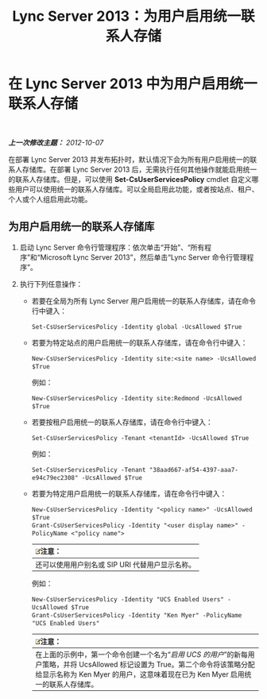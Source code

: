﻿---
title: Lync Server 2013：为用户启用统一联系人存储
TOCTitle: 为用户启用统一联系人存储
ms:assetid: 7b46a01f-beb5-4a33-adb0-35f0502b168d
ms:mtpsurl: https://technet.microsoft.com/zh-cn/library/JJ205024(v=OCS.15)
ms:contentKeyID: 49313340
ms.date: 05/19/2016
mtps_version: v=OCS.15
ms.translationtype: HT
---

# 在 Lync Server 2013 中为用户启用统一联系人存储

 

_**上一次修改主题：** 2012-10-07_

在部署 Lync Server 2013 并发布拓扑时，默认情况下会为所有用户启用统一的联系人存储库。在部署 Lync Server 2013 后，无需执行任何其他操作就能启用统一的联系人存储库。但是，可以使用 **Set-CsUserServicesPolicy** cmdlet 自定义哪些用户可以使用统一的联系人存储库。可以全局启用此功能，或者按站点、租户、个人或个人组启用此功能。

## 为用户启用统一的联系人存储库

1.  启动 Lync Server 命令行管理程序：依次单击“开始”、“所有程序”和“Microsoft Lync Server 2013”，然后单击“Lync Server 命令行管理程序”。

2.  执行下列任意操作：
    
      - 若要在全局为所有 Lync Server 用户启用统一的联系人存储库，请在命令行中键入：
        
            Set-CsUserServicesPolicy -Identity global -UcsAllowed $True
    
      - 若要为特定站点的用户启用统一的联系人存储库，请在命令行中键入：
        
            New-CsUserServicesPolicy -Identity site:<site name> -UcsAllowed $True
        
        例如：
        
            New-CsUserServicesPolicy -Identity site:Redmond -UcsAllowed $True
    
      - 若要按租户启用统一的联系人存储库，请在命令行中键入：
        
            Set-CsUserServicesPolicy -Tenant <tenantId> -UcsAllowed $True
        
        例如：
        
            Set-CsUserServicesPolicy -Tenant "38aad667-af54-4397-aaa7-e94c79ec2308" -UcsAllowed $True
    
      - 若要为特定用户启用统一的联系人存储库，请在命令行中键入：
        
            New-CsUserServicesPolicy -Identity "<policy name>" -UcsAllowed $True
            Grant-CsUserServicesPolicy -Identity "<user display name>" -PolicyName <"policy name">
        
        <table>
        <thead>
        <tr class="header">
        <th><img src="images/Dn783119.note(OCS.15).gif" title="note" alt="note" />注意：</th>
        </tr>
        </thead>
        <tbody>
        <tr class="odd">
        <td>还可以使用用户别名或 SIP URI 代替用户显示名称。</td>
        </tr>
        </tbody>
        </table>
        
        例如：
        
            New-CsUserServicesPolicy -Identity "UCS Enabled Users" -UcsAllowed $True
            Grant-CsUserServicesPolicy -Identity "Ken Myer" -PolicyName "UCS Enabled Users"
        
        <table>
        <thead>
        <tr class="header">
        <th><img src="images/Dn783119.note(OCS.15).gif" title="note" alt="note" />注意：</th>
        </tr>
        </thead>
        <tbody>
        <tr class="odd">
        <td>在上面的示例中，第一个命令创建一个名为“<em>启用 UCS 的用户</em>”的新每用户策略，并将 UcsAllowed 标记设置为 True。第二个命令将该策略分配给显示名称为 Ken Myer 的用户，这意味着现在已为 Ken Myer 启用统一的联系人存储库。</td>
        </tr>
        </tbody>
        </table>

